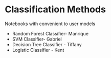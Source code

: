 # Classification Methods
Notebooks with convenient to user models
- Random Forest Classifier- Manrique
- SVM Classifier- Gabriel
- Decision Tree Classifier - Tiffany
- Logistic Classifier - Kent
